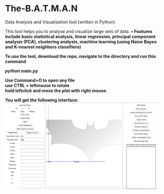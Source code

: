# The-B.A.T.M.A.N
Data Analysis and Visualization tool (written in Python)

This tool helps you to analyse and visualize large sets of data.
<b> •	Features include 
basic statistical analysis, 
linear regression, 
principal component analysis (PCA), 
clustering analysis,
machine learning (using Naive Bayes and K-nearest neighbors classifiers)

To use the tool, download the repo, navigate to the directory and run this command<br>

<b><i> python main.py </i>
</b>

Use Command+O to open any file <br>
use CTRL + leftmouse to rotate <br>
hold leftclick and move the plot with right mouse.<br>


You will get the following interface:
![Screen Shot](https://github.com/vksah32/The-B.A.T.M.A.N/blob/master/Screen%20Shot%202015-11-10%20at%207.39.27%20PM.png)

